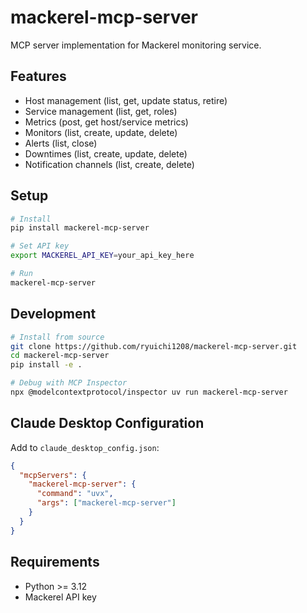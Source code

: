 # mackerel-mcp-server

MCP server implementation for Mackerel monitoring service.

## Features

- Host management (list, get, update status, retire)
- Service management (list, get, roles)
- Metrics (post, get host/service metrics)
- Monitors (list, create, update, delete)
- Alerts (list, close)
- Downtimes (list, create, update, delete)
- Notification channels (list, create, delete)

## Setup

```bash
# Install
pip install mackerel-mcp-server

# Set API key
export MACKEREL_API_KEY=your_api_key_here

# Run
mackerel-mcp-server
```

## Development

```bash
# Install from source
git clone https://github.com/ryuichi1208/mackerel-mcp-server.git
cd mackerel-mcp-server
pip install -e .

# Debug with MCP Inspector
npx @modelcontextprotocol/inspector uv run mackerel-mcp-server
```

## Claude Desktop Configuration

Add to `claude_desktop_config.json`:

```json
{
  "mcpServers": {
    "mackerel-mcp-server": {
      "command": "uvx",
      "args": ["mackerel-mcp-server"]
    }
  }
}
```

## Requirements

- Python >= 3.12
- Mackerel API key
